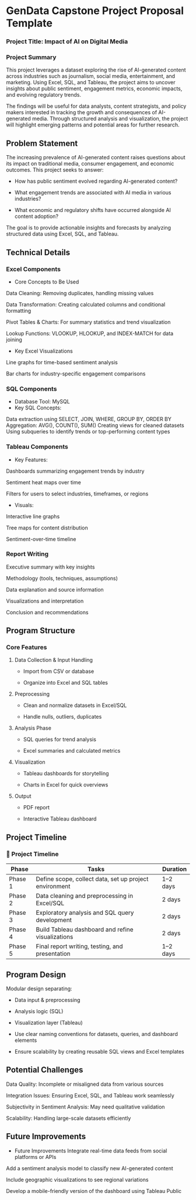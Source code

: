# GenData Capstone Project Proposal Template

### Project Title: Impact of AI on Digital Media

### Project Summary
This project leverages a dataset exploring the rise of AI-generated content across industries such as journalism, social media, entertainment, and marketing. Using Excel, SQL, and Tableau, the project aims to uncover insights about public sentiment, engagement metrics, economic impacts, and evolving regulatory trends.

The findings will be useful for data analysts, content strategists, and policy makers interested in tracking the growth and consequences of AI-generated media. Through structured analysis and visualization, the project will highlight emerging patterns and potential areas for further research.

## Problem Statement

The increasing prevalence of AI-generated content raises questions about its impact on traditional media, consumer engagement, and economic outcomes. This project seeks to answer:

- How has public sentiment evolved regarding AI-generated content?

- What engagement trends are associated with AI media in various industries?

- What economic and regulatory shifts have occurred alongside AI content adoption?

The goal is to provide actionable insights and forecasts by analyzing structured data using Excel, SQL, and Tableau.

## Technical Details

### Excel Components
   - Core Concepts to Be Used

Data Cleaning: Removing duplicates, handling missing values

Data Transformation: Creating calculated columns and conditional formatting

Pivot Tables & Charts: For summary statistics and trend visualization

Lookup Functions: VLOOKUP, HLOOKUP, and INDEX-MATCH for data joining

   - Key Excel Visualizations

Line graphs for time-based sentiment analysis

Bar charts for industry-specific engagement comparisons


### SQL Components

   - Database Tool: MySQL
   - Key SQL Concepts:

Data extraction using SELECT, JOIN, WHERE, GROUP BY, ORDER BY Aggregation: AVG(), COUNT(), SUM()
Creating views for cleaned datasets Using subqueries to identify trends or top-performing content types

### Tableau Components
   - Key Features:

Dashboards summarizing engagement trends by industry

Sentiment heat maps over time

Filters for users to select industries, timeframes, or regions

   - Visuals:

Interactive line graphs

Tree maps for content distribution

Sentiment-over-time timeline

### Report Writing
Executive summary with key insights

Methodology (tools, techniques, assumptions)

Data explanation and source information

Visualizations and interpretation

Conclusion and recommendations


## Program Structure


### Core Features
1. Data Collection & Input Handling

   - Import from CSV or database

   - Organize into Excel and SQL tables

2. Preprocessing

   - Clean and normalize datasets in Excel/SQL

   - Handle nulls, outliers, duplicates

3. Analysis Phase

   - SQL queries for trend analysis

   - Excel summaries and calculated metrics

4. Visualization

   - Tableau dashboards for storytelling

   - Charts in Excel for quick overviews

5. Output

   - PDF report

   - Interactive Tableau dashboard

## Project Timeline
### 📅 Project Timeline

| Phase     | Tasks                                                        | Duration     |
|-----------|--------------------------------------------------------------|--------------|
| Phase 1   | Define scope, collect data, set up project environment       | 1–2 days     |
| Phase 2   | Data cleaning and preprocessing in Excel/SQL                 | 2 days       |
| Phase 3   | Exploratory analysis and SQL query development               | 2 days       |
| Phase 4   | Build Tableau dashboard and refine visualizations            | 2 days       |
| Phase 5   | Final report writing, testing, and presentation              | 1–2 days     |

## Program Design
Modular design separating:

   - Data input & preprocessing

   - Analysis logic (SQL)

   - Visualization layer (Tableau)

- Use clear naming conventions for datasets, queries, and dashboard elements

- Ensure scalability by creating reusable SQL views and Excel templates


## Potential Challenges
Data Quality: Incomplete or misaligned data from various sources

Integration Issues: Ensuring Excel, SQL, and Tableau work seamlessly

Subjectivity in Sentiment Analysis: May need qualitative validation

Scalability: Handling large-scale datasets efficiently

## Future Improvements
- Future Improvements
Integrate real-time data feeds from social platforms or APIs

Add a sentiment analysis model to classify new AI-generated content

Include geographic visualizations to see regional variations

Develop a mobile-friendly version of the dashboard using Tableau Public
